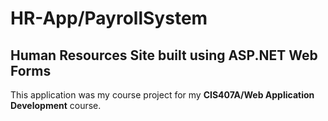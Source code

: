 # HR-App/PayrollSystem
## Human Resources Site built using ASP.NET Web Forms

This application was my course project for my __CIS407A/Web Application Development__ course. 


